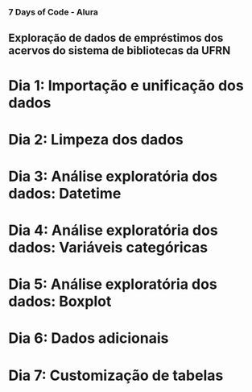 ### 7 Days of Code - Alura

## Exploração de dados de empréstimos dos acervos do sistema de bibliotecas da UFRN

# Dia 1: Importação e unificação dos dados

# Dia 2: Limpeza dos dados

# Dia 3: Análise exploratória dos dados: Datetime

# Dia 4: Análise exploratória dos dados: Variáveis categóricas

# Dia 5: Análise exploratória dos dados: Boxplot

# Dia 6: Dados adicionais

# Dia 7: Customização de tabelas
